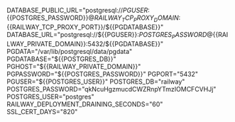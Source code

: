 DATABASE_PUBLIC_URL="postgresql://${{PGUSER}}:${{POSTGRES_PASSWORD}}@${{RAILWAY_TCP_PROXY_DOMAIN}}:${{RAILWAY_TCP_PROXY_PORT}}/${{PGDATABASE}}"
DATABASE_URL="postgresql://${{PGUSER}}:${{POSTGRES_PASSWORD}}@${{RAILWAY_PRIVATE_DOMAIN}}:5432/${{PGDATABASE}}"
PGDATA="/var/lib/postgresql/data/pgdata"
PGDATABASE="${{POSTGRES_DB}}"
PGHOST="${{RAILWAY_PRIVATE_DOMAIN}}"
PGPASSWORD="${{POSTGRES_PASSWORD}}"
PGPORT="5432"
PGUSER="${{POSTGRES_USER}}"
POSTGRES_DB="railway"
POSTGRES_PASSWORD="qkNcuHgzmucdCWZRnpYTmzIOMCFCVHJj"
POSTGRES_USER="postgres"
RAILWAY_DEPLOYMENT_DRAINING_SECONDS="60"
SSL_CERT_DAYS="820"